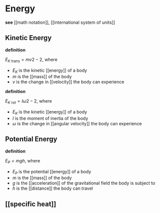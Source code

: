 # Energy

**see** [[math notation]], [[international system of units]]

## Kinetic Energy

**definition**

$E_{K\ \text{trans}} = mv2 - 2$, where

- $E_K$ is the kinetic [[energy]] of a body
- $m$ is the [[mass]] of the body
- $v$ is the change in [[velocity]] the body can experience

**definition**

$E_{K\ \text{rot}} = I\omega2 - 2$, where

- $E_K$ is the kinetic [[energy]] of a body
- $I$ is the moment of inertia of the body
- $\omega$ is the change in [[angular velocity]] the body can experience

## Potential Energy

**definition**

$E_P = mgh$, where

- $E_P$ is the potential [[energy]] of a body
- $m$ is the [[mass]] of the body
- $g$ is the [[acceleration]] of the gravitational field the body is subject to
- $h$ is the [[distance]] the body can travel

## [[specific heat]]
